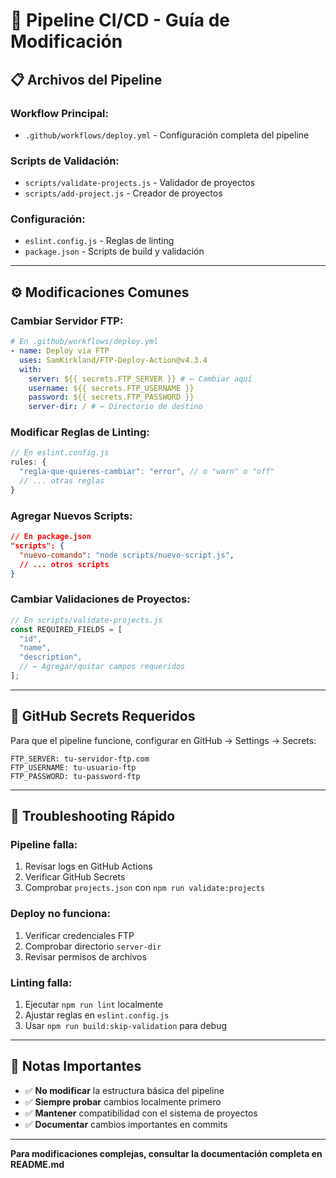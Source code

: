 # 🔄 Pipeline CI/CD - Guía de Modificación

## 📋 **Archivos del Pipeline**

### **Workflow Principal:**

- `.github/workflows/deploy.yml` - Configuración completa del pipeline

### **Scripts de Validación:**

- `scripts/validate-projects.js` - Validador de proyectos
- `scripts/add-project.js` - Creador de proyectos

### **Configuración:**

- `eslint.config.js` - Reglas de linting
- `package.json` - Scripts de build y validación

---

## ⚙️ **Modificaciones Comunes**

### **Cambiar Servidor FTP:**

```yaml
# En .github/workflows/deploy.yml
- name: Deploy via FTP
  uses: SamKirkland/FTP-Deploy-Action@v4.3.4
  with:
    server: ${{ secrets.FTP_SERVER }} # ← Cambiar aquí
    username: ${{ secrets.FTP_USERNAME }}
    password: ${{ secrets.FTP_PASSWORD }}
    server-dir: / # ← Directorio de destino
```

### **Modificar Reglas de Linting:**

```javascript
// En eslint.config.js
rules: {
  "regla-que-quieres-cambiar": "error", // o "warn" o "off"
  // ... otras reglas
}
```

### **Agregar Nuevos Scripts:**

```json
// En package.json
"scripts": {
  "nuevo-comando": "node scripts/nuevo-script.js",
  // ... otros scripts
}
```

### **Cambiar Validaciones de Proyectos:**

```javascript
// En scripts/validate-projects.js
const REQUIRED_FIELDS = [
  "id",
  "name",
  "description",
  // ← Agregar/quitar campos requeridos
];
```

---

## 🔧 **GitHub Secrets Requeridos**

Para que el pipeline funcione, configurar en GitHub → Settings → Secrets:

```
FTP_SERVER: tu-servidor-ftp.com
FTP_USERNAME: tu-usuario-ftp
FTP_PASSWORD: tu-password-ftp
```

---

## 🚨 **Troubleshooting Rápido**

### **Pipeline falla:**

1. Revisar logs en GitHub Actions
2. Verificar GitHub Secrets
3. Comprobar `projects.json` con `npm run validate:projects`

### **Deploy no funciona:**

1. Verificar credenciales FTP
2. Comprobar directorio `server-dir`
3. Revisar permisos de archivos

### **Linting falla:**

1. Ejecutar `npm run lint` localmente
2. Ajustar reglas en `eslint.config.js`
3. Usar `npm run build:skip-validation` para debug

---

## 📝 **Notas Importantes**

- ✅ **No modificar** la estructura básica del pipeline
- ✅ **Siempre probar** cambios localmente primero
- ✅ **Mantener** compatibilidad con el sistema de proyectos
- ✅ **Documentar** cambios importantes en commits

---

**Para modificaciones complejas, consultar la documentación completa en README.md**
